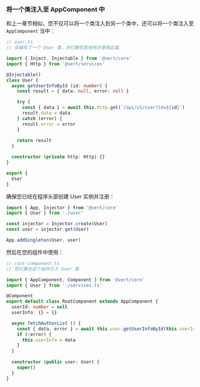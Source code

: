<a id="di-for-app-component"></a>

### 将一个类注入至 AppComponent 中

和上一章节相似，您不仅可以将一个类注入到另一个类中，还可以将一个类注入至 `AppComponent` 当中：

```typescript
// user.ts
// 您编写了一个 User 类，并打算在其他地方使用此类.

import { Inject, Injectable } from '@vert/core'
import { Http } from '@vert/services'

@Injectable()
class User {
  async getUserInfoById (id: number) {
    const result = { data: null, error: null }

    try {
      const { data } = await this.http.get(`/api/v1/user?id=${id}`)
      result.data = data
    } catch (error) {
      result.error = error
    }
    
    return result
  }

  constructor (private http: Http) {}
}

export {
  User
}
```

确保您已经在程序头部创建 User 实例并注册：

```typescript
import { App, Injector } from '@vert/core'
import { User } from './user'

const injector = Injector.create(User)
const user = injector.get(User)

App.addSingleton(User, user)
```

然后在您的组件中使用：

```typescript
// root-component.ts
// 您打算在这个组件引入 User 类.

import { AppComponent, Component } from '@vert/core'
import { User } from './services.ts'

@Component
export default class RootComponent extends AppComponent {
  userId: number = null
  userInfo: {} = {}

  async fetchAuthorList () {
    const { data, error } = await this.user.getUserInfoById(this.userId)
    if (!error) {
      this.userInfo = data
    }
  }
  
  constructor (public user: User) {
    super()
  }
}
```
